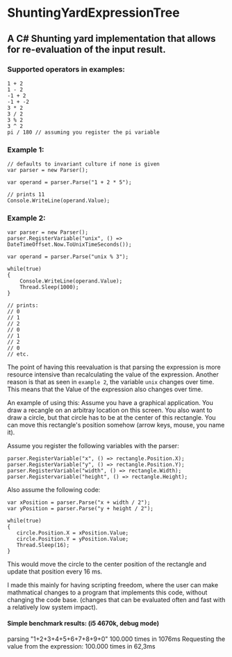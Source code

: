 # ShuntingYardExpressionTree
## A C# Shunting yard implementation that allows for re-evaluation of the input result.

### Supported operators in examples:
```
1 + 2
1 - 2
-1 + 2
-1 + -2
3 * 2 
3 / 2
3 % 2
3 ^ 2
pi / 180 // assuming you register the pi variable
```

### Example 1:
```
// defaults to invariant culture if none is given
var parser = new Parser();

var operand = parser.Parse("1 + 2 * 5");

// prints 11
Console.WriteLine(operand.Value);
```
### Example 2:
```
var parser = new Parser();
parser.RegisterVariable("unix", () => DateTimeOffset.Now.ToUnixTimeSeconds());

var operand = parser.Parse("unix % 3");

while(true)
{
    Console.WriteLine(operand.Value);
    Thread.Sleep(1000);
}

// prints:
// 0
// 1
// 2
// 0
// 1
// 2
// 0
// etc.
```

The point of having this reevaluation is that parsing the expression is more resource intensive than recalculating the value of the expression.
Another reason is that as seen in ```example 2```, the variable ```unix``` changes over time. This means that the Value of the expression also changes over time.

An example of using this:
Assume you have a graphical application. You draw a recangle on an arbitray location on this screen. You also want to draw a circle, but that circle has to be at the center of this rectangle. You can move this rectangle's position somehow (arrow keys, mouse, you name it).

Assume you register the following variables with the parser:
```
parser.RegisterVariable("x", () => rectangle.Position.X);
parser.RegisterVariable("y", () => rectangle.Position.Y);
parser.RegisterVariable("width", () => rectangle.Width);
parser.Registervariable("height", () => rectangle.Height);
```

Also assume the following code:
```
var xPosition = parser.Parse("x + width / 2");
var yPosition = parser.Parse("y + height / 2");

while(true)
{
   circle.Position.X = xPosition.Value;
   circle.Position.Y = yPosition.Value;
   Thread.Sleep(16);
}
```

This would move the circle to the center position of the rectangle and update that position every 16 ms.

I made this mainly for having scripting freedom, where the user can make mathmatical changes to a program that implements this code, without changing the code base. (changes that can be evaluated often and fast with a relatively low system impact).

#### Simple benchmark results: (i5 4670k, debug mode)
parsing "1+2+3+4+5+6+7+8+9+0"
100.000 times in 1076ms
Requesting the value from the expression:
100.000 times in 62,3ms
